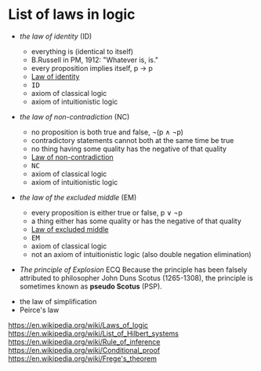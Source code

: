# List of laws in logic

- *the law of identity*             (ID)
  - everything is (identical to itself)
  - B.Russell in PM, 1912: "Whatever is, is."
  - every proposition implies itself,            p -> p
  - [Law of identity](https://en.wikipedia.org/wiki/Law_of_identity)
  - <kbd>ID</kbd>
  - axiom of classical logic
  - axiom of intuitionistic logic

- *the law of non-contradiction*    (NC)
  - no proposition is both true and false,     ¬(p ∧ ¬p)
  - contradictory statements cannot both at the same time be true
  - no thing having some quality has the negative of that quality
  - [Law of non-contradiction](https://en.wikipedia.org/wiki/Law_of_noncontradiction)
  - <kbd>NC</kbd>
  - axiom of classical logic
  - axiom of intuitionistic logic

- *the law of the excluded middle*      (EM)
  - every proposition is either true or false,   p ∨ ¬p
  - a thing either has some quality or has the negative of that quality
  - [Law of excluded middle](https://en.wikipedia.org/wiki/Law_of_excluded_middle)
  - <kbd>EM</kbd>
  - axiom of classical logic
  - not an axiom of intuitionistic logic (also double negation elimination)

- *The principle of Explosion* ECQ
Because the principle has been falsely attributed to philosopher John Duns Scotus (1265-1308), the principle is sometimes known as **pseudo Scotus** (PSP).

* the law of simplification
* Peirce's law


https://en.wikipedia.org/wiki/Laws_of_logic
https://en.wikipedia.org/wiki/List_of_Hilbert_systems
https://en.wikipedia.org/wiki/Rule_of_inference
https://en.wikipedia.org/wiki/Conditional_proof
https://en.wikipedia.org/wiki/Frege's_theorem
